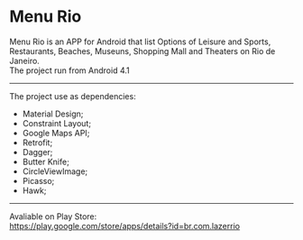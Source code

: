 # Menu Rio
Menu Rio is an APP for Android that list Options of Leisure and Sports, Restaurants, Beaches, Museuns, Shopping Mall and Theaters on Rio de Janeiro. <br>
The project run from Android 4.1 

<hr>

The project use as dependencies:
- Material Design;
- Constraint Layout;
- Google Maps API;
- Retrofit;
- Dagger;
- Butter Knife;
- CircleViewImage;
- Picasso;
- Hawk;

<hr>

Avaliable on Play Store: <br>
https://play.google.com/store/apps/details?id=br.com.lazerrio
